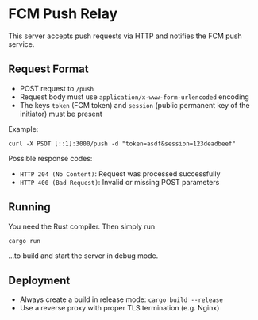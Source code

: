 # FCM Push Relay

This server accepts push requests via HTTP and notifies the FCM push service.

## Request Format

- POST request to `/push`
- Request body must use `application/x-www-form-urlencoded` encoding
- The keys `token` (FCM token) and `session` (public permanent key of the initiator) must be present

Example:

    curl -X PSOT [::1]:3000/push -d "token=asdf&session=123deadbeef"

Possible response codes:

- `HTTP 204 (No Content)`: Request was processed successfully
- `HTTP 400 (Bad Request)`: Invalid or missing POST parameters

## Running

You need the Rust compiler. Then simply run

    cargo run

...to build and start the server in debug mode.

## Deployment

- Always create a build in release mode: `cargo build --release`
- Use a reverse proxy with proper TLS termination (e.g. Nginx)

